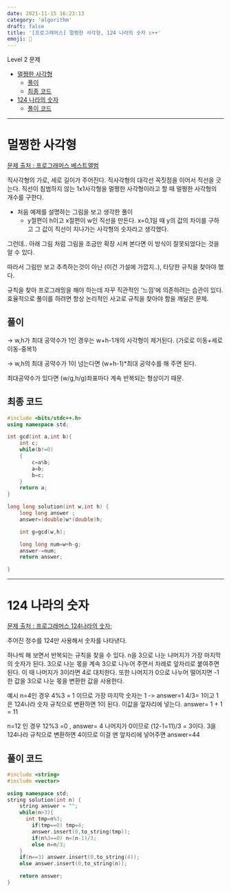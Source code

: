 ```yaml
---
date: 2021-11-15 16:23:13
category: 'algorithm'
draft: false
title: '[프로그래머스] 멀쩡한 사각형, 124 나라의 숫자 c++'
emoji: 📅
---
```


Level 2 문제

- [멀쩡한 사각형](#멀쩡한-사각형)
  - [풀이](#풀이)
  - [최종 코드](#최종-코드)
- [124 나라의 숫자](#124-나라의-숫자)
  - [풀이 코드](#풀이-코드)

---

# 멀쩡한 사각형

[문제 출처 : 프로그래머스 베스트앨범](https://programmers.co.kr/learn/courses/30/lessons/62048)

직사각형의 가로, 세로 길이가 주어진다. 직사각형의 대각선 꼭짓점을 이어서 직선을 긋는다. 직선이 침범하지 않는 1x1사각형을 멀쩡한 사각형이라고 할 때 멀쩡한 사각형의 개수를 구한다.

- 처음 예제를 설명하는 그림을 보고 생각한 풀이
  - y절편이 h이고 x절편이 w인 직선을 만든다. x=0,1일 때 y의 값의 차이를 구하고 그 값이 직선이 지나가는 사각형의 숫자라고 생각했다.

그런데..
아래 그림 처럼 그림을 조금만 확장 시켜 본다면 이 방식이 잘못되었다는 것을 알 수 있다.

따라서 그림만 보고 추측하는것이 아닌 (이건 가설에 가깝지..), 타당한 규칙을 찾아야 했다.

규칙을 찾아 프로그래밍을 해야 하는데 자꾸 직관적인 '느낌'에 의존하려는 습관이 있다.
효율적으로 풀이를 하려면 항상 논리적인 사고로 규칙을 찾아야 함을 깨달은 문제.

## 풀이

→ w,h가 최대 공약수가 1인 경우는 w+h-1개의 사각형이 제거된다. (가로로 이동+세로이동-중복1)

→ w,h의 최대 공약수가 1이 넘는다면 (w+h-1)\*최대 공약수를 해 주면 된다.

최대공약수가 있다면 (w/g,h/g)좌표마다 계속 반복되는 형상이기 때문.

## 최종 코드

```cpp
#include <bits/stdc++.h>
using namespace std;

int gcd(int a,int b){
	int c;
	while(b!=0)
	{
		c=a%b;
		a=b;
		b=c;
	}
	return a;
}

long long solution(int w,int h) {
    long long answer ;
    answer=(double)w*(double)h;

    int g=gcd(w,h);

    long long num=w+h-g;
    answer-=num;
    return answer;

}
```

---

# 124 나라의 숫자

[문제 출처 : 프로그래머스 124나라의 숫자](https://programmers.co.kr/learn/courses/30/lessons/12899);

주어진 정수를 124만 사용해서 숫자를 나타낸다.

하나씩 해 보면서 반복되는 규칙을 찾을 수 있다.
n을 3으로 나눈 나머지가 가장 마지막의 숫자가 된다.
3으로 나눈 몫을 계속 3으로 나누어 주면서 차례로 앞자리로 붙여주면 된다.
이 때 나머지가 3이라면 4로 대치한다.
또한 나머지가 0으로 나누어 떨어지면 -1한 값을 3으로 나눈 몫을 변환한 값을 사용한다.

예시
n=4인 경우
4%3 = 1 이므로 가장 마지막 숫자는 1 -> answer=1
4/3= 1이고 1은 124나라 숫자 규칙으로 변환하면 1이 된다. 이값을 앞자리에 넣는다. answer= 1 + 1 = 11

n=12 인 경우
12%3 =0 , answer= 4
나머지가 0이므로
(12-1=11)/3 = 3이다. 3을 124나라 규칙으로 변환하면 4이므로 이걸 맨 앞자리에 넣어주면 answer=44

## 풀이 코드

```cpp
#include <string>
#include <vector>

using namespace std;
string solution(int n) {
    string answer = "";
    while(n>3){
      int tmp=n%3;
        if(tmp==0) tmp=4;
        answer.insert(0,to_string(tmp));
        if(n%3==0) n=(n-1)/3;
        else n=n/3;
    }
    if(n==3) answer.insert(0,to_string(4));
    else answer.insert(0,to_string(n));

    return answer;
}
```
